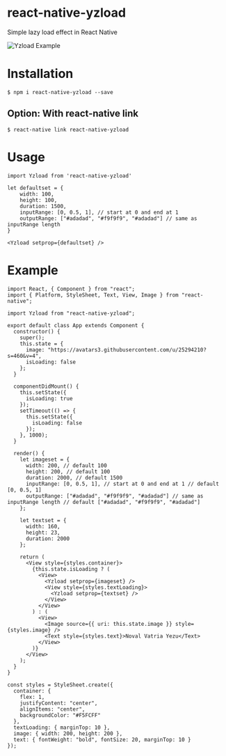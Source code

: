 # react-native-yzload

Simple lazy load effect in React Native

![Yzload Example](https://media.licdn.com/dms/image/C5122AQHyEaTEG6RqnQ/feedshare-shrink_8192/0?e=1550307600&v=beta&t=47LYlWlnbA0zDl5f_dm15H-PcjodfL1puhMh3JPKNUw)

# Installation

`$ npm i react-native-yzload --save`

## Option: With react-native link

`$ react-native link react-native-yzload`

# Usage

```
import Yzload from 'react-native-yzload'

let defaultset = {
    width: 100,
    height: 100,
    duration: 1500,
    inputRange: [0, 0.5, 1], // start at 0 and end at 1
    outputRange: ["#adadad", "#f9f9f9", "#adadad"] // same as inputRange length
}

<Yzload setprop={defaultset} />
```
# Example

```
import React, { Component } from "react";
import { Platform, StyleSheet, Text, View, Image } from "react-native";

import Yzload from "react-native-yzload";

export default class App extends Component {
  constructor() {
    super();
    this.state = {
      image: "https://avatars3.githubusercontent.com/u/25294210?s=460&v=4",
      isLoading: false
    };
  }

  componentDidMount() {
    this.setState({
      isLoading: true
    });
    setTimeout(() => {
      this.setState({
        isLoading: false
      });
    }, 1000);
  }

  render() {
    let imageset = {
      width: 200, // default 100
      height: 200, // default 100
      duration: 2000, // default 1500
      inputRange: [0, 0.5, 1], // start at 0 and end at 1 // default [0, 0.5, 1]
      outputRange: ["#adadad", "#f9f9f9", "#adadad"] // same as inputRange length // default ["#adadad", "#f9f9f9", "#adadad"]
    };

    let textset = {
      width: 160,
      height: 23,
      duration: 2000
    };

    return (
      <View style={styles.container}>
        {this.state.isLoading ? (
          <View>
            <Yzload setprop={imageset} />
            <View style={styles.textLoading}>
              <Yzload setprop={textset} />
            </View>
          </View>
        ) : (
          <View>
            <Image source={{ uri: this.state.image }} style={styles.image} />
            <Text style={styles.text}>Noval Vatria Yezu</Text>
          </View>
        )}
      </View>
    );
  }
}

const styles = StyleSheet.create({
  container: {
    flex: 1,
    justifyContent: "center",
    alignItems: "center",
    backgroundColor: "#F5FCFF"
  },
  textLoading: { marginTop: 10 },
  image: { width: 200, height: 200 },
  text: { fontWeight: "bold", fontSize: 20, marginTop: 10 }
});
```

